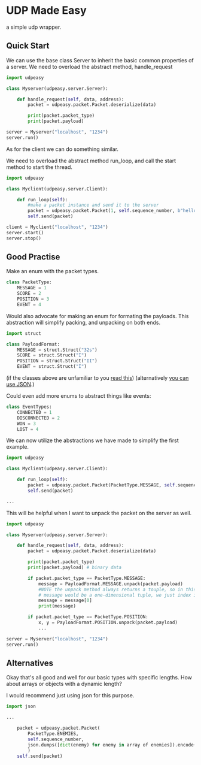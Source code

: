 # UDP Made Easy

a simple udp wrapper.

## Quick Start

We can use the base class Server to inherit the basic common properties of a server. 
We need to overload the abstract method, handle_request
```python
import udpeasy

class Myserver(udpeasy.server.Server):

	def handle_request(self, data, address):
		packet = udpeasy.packet.Packet.deserialize(data)

		print(packet.packet_type)
		print(packet.payload)

server = Myserver("localhost", "1234")
server.run()
```

As for the client we can do something similar.

We need to overload the abstract method run_loop, and call the start method to start the thread.
```python
import udpeasy

class Myclient(udpeasy.server.Client):

	def run_loop(self):
		#make a packet instance and send it to the server
		packet = udpeasy.packet.Packet(1, self.sequence_number, b"hello, world")
		self.send(packet)

client = Myclient("localhost", "1234")
server.start()
server.stop()
```

## Good Practise

Make an enum with the packet types.
```python
class PacketType:
	MESSAGE = 1
	SCORE = 2
	POSITION = 3
	EVENT = 4
```

Would also advocate for making an enum for formating the payloads. This abstraction will simplify packing, and unpacking on both ends.

```python
import struct

class PayloadFormat:
	MESSAGE = struct.Struct("32s")
	SCORE = struct.Struct("I")
	POSITION = struct.Struct("II")
	EVENT = struct.Struct("I")
```
(if the classes above are unfamiliar to you
[read this](https://docs.python.org/3/library/struct.html#format-characters))
(alternatively [you can use JSON](#alternatives).)


Could even add more enums to abstract things like events:
```python
class EventTypes:
	CONNECTED = 1
	DISCONNECTED = 2
	WON = 3
	LOST = 4
```
We can now utilize the abstractions we have made to simplify the first example.
```python
import udpeasy

class Myclient(udpeasy.server.Client):

	def run_loop(self):
		packet = udpeasy.packet.Packet(PacketType.MESSAGE, self.sequence_number, PayloadFormat.MESSAGE.pack(b"hello, world"))
		self.send(packet)

...
```
This will be helpful when I want to unpack the packet on the server as well.
```python
import udpeasy

class Myserver(udpeasy.server.Server):

	def handle_request(self, data, address):
		packet = udpeasy.packet.Packet.deserialize(data)

		print(packet.packet_type)
		print(packet.payload) # binary data

		if packet.packet_type == PacketType.MESSAGE:
			message = PayloadFormat.MESSAGE.unpack(packet.payload)
			#NOTE the unpack method always returns a touple, so in this case
			# message would be a one-dimensional tuple, we just index it by 0
			message = message[0]
			print(message)

		if packet.packet_type == PacketType.POSITION:
			x, y = PayloadFormat.POSITION.unpack(packet.payload)
			...

server = Myserver("localhost", "1234")
server.run()
```

## Alternatives
Okay that's all good and well for our basic types with specific lengths. How about arrays or objects with a dynamic length?

I would recommend just using json for this purpose.
```python
import json

...

	packet = udpeasy.packet.Packet(
		PacketType.ENEMIES,
		self.sequence_number,
		json.dumps([dict(enemy) for enemy in array of enemies]).encode()
		)
	self.send(packet)
```
